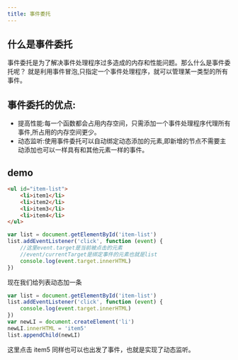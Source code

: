 ```yaml
---
title: 事件委托
---
```


## 什么是事件委托

事件委托是为了解决事件处理程序过多造成的内存和性能问题。那么什么是事件委托呢？
就是利用事件冒泡,只指定一个事件处理程序，就可以管理某一类型的所有事件。

## 事件委托的优点:

-   提高性能:每一个函数都会占用内存空间，只需添加一个事件处理程序代理所有事件,所占用的内存空间更少。
-   动态监听:使用事件委托可以自动绑定动态添加的元素,即新增的节点不需要主动添加也可以一样具有和其他元素一样的事件。

## demo

```html
<ul id="item-list">
    <li>item1</li>
    <li>item2</li>
    <li>item3</li>
    <li>item4</li>
</ul>
```

```javascript
var list = document.getElementById('item-list')
list.addEventListener('click', function (event) {
    //这里event.target是当前被点击的元素
    //event/currentTarget是绑定事件的元素也就是list
    console.log(event.target.innerHTML)
})
```

现在我们给列表动态加一条

```javascript
var list = document.getElementById('item-list')
list.addEventListener('click', function (event) {
    console.log(event.target.innerHTML)
})
var newLI = document.createElement('li')
newLI.innerHTML = 'item5'
list.appendChild(newLI)
```

这里点击 item5 同样也可以也出发了事件，也就是实现了动态监听。
